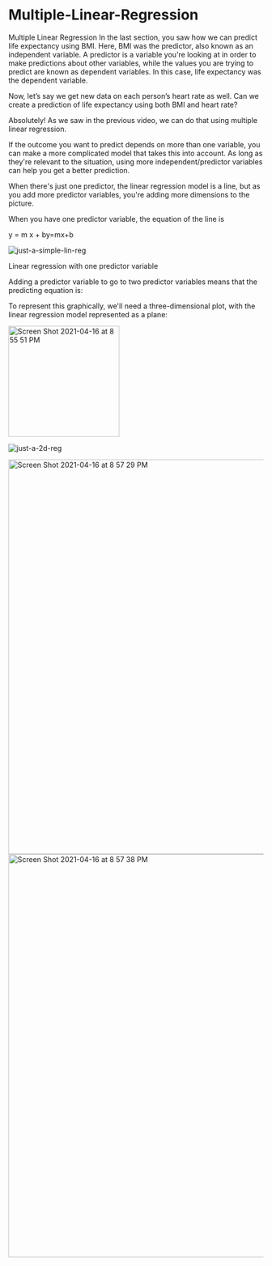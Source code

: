 
# Multiple-Linear-Regression

Multiple Linear Regression
In the last section, you saw how we can predict life expectancy using BMI. Here, BMI was the predictor, also known as an independent variable. A predictor is a variable you're looking at in order to make predictions about other variables, while the values you are trying to predict are known as dependent variables. In this case, life expectancy was the dependent variable.

Now, let’s say we get new data on each person’s heart rate as well. Can we create a prediction of life expectancy using both BMI and heart rate?

Absolutely! As we saw in the previous video, we can do that using multiple linear regression.

If the outcome you want to predict depends on more than one variable, you can make a more complicated model that takes this into account. As long as they're relevant to the situation, using more independent/predictor variables can help you get a better prediction.

When there's just one predictor, the linear regression model is a line, but as you add more predictor variables, you're adding more dimensions to the picture.

When you have one predictor variable, the equation of the line is

y = m x + by=mx+b


![just-a-simple-lin-reg](https://user-images.githubusercontent.com/25523756/115101042-e91b7900-9ef5-11eb-860b-3d1c09067c42.png)



Linear regression with one predictor variable

Adding a predictor variable to go to two predictor variables means that the predicting equation is:



To represent this graphically, we'll need a three-dimensional plot, with the linear regression model represented as a plane:


<img width="219" alt="Screen Shot 2021-04-16 at 8 55 51 PM" src="https://user-images.githubusercontent.com/25523756/115101081-30a20500-9ef6-11eb-8da4-f7ebdfd5a7f1.png">


![just-a-2d-reg](https://user-images.githubusercontent.com/25523756/115101116-7b238180-9ef6-11eb-906f-f1431baa029c.png)

<img width="780" alt="Screen Shot 2021-04-16 at 8 57 29 PM" src="https://user-images.githubusercontent.com/25523756/115101117-824a8f80-9ef6-11eb-8b98-9a0ca9493397.png">
<img width="797" alt="Screen Shot 2021-04-16 at 8 57 38 PM" src="https://user-images.githubusercontent.com/25523756/115101120-85de1680-9ef6-11eb-8e26-56225182bb98.png">




